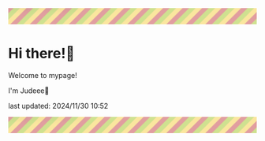 <!-- Header image -->
<img src="./pokemon/pokemon_18.png" width="1000">

# Hi there!👋

Welcome to mypage!

I'm Judeee🐷

last updated: 2024/11/30 10:52

<!-- Footer image -->
<img src="./pokemon/pokemon_18.png" width="1000">
